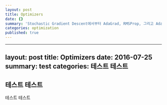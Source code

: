 ```yaml
---
layout: post
title: Optimizers
date: {}
summary: 'Stochastic Gradient Descent에서부터 AdaGrad, RMSProp, 그리고 Adam까지'
categories: optimization
published: true
---
```

---
layout:     post
title:      Optimizers
date:       2016-07-25
summary:    test
categories: 테스트 테스트
---

## 테스트 테스트

테스트 테스트